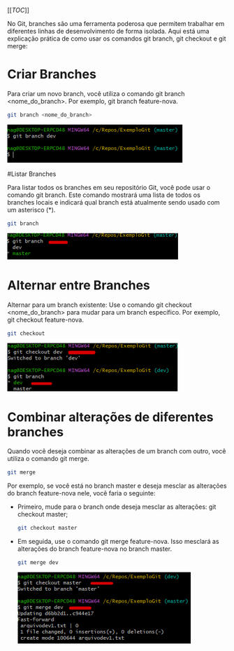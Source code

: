 [[_TOC_]]

No Git, branches são uma ferramenta poderosa que permitem trabalhar em diferentes linhas de desenvolvimento de forma isolada. Aqui está uma explicação prática de como usar os comandos git branch, git checkout e git merge:

# Criar Branches

Para criar um novo branch, você utiliza o comando git branch <nome_do_branch>. Por exemplo, git branch feature-nova.

```bash   
git branch <nome_do_branch>
```
![image.png](/.attachments/image-6e0191fb-dcc0-483c-bc7a-3f0ce20a9b1a.png)

#Listar Branches
      
Para listar todos os branches em seu repositório Git, você pode usar o comando git branch. Este comando mostrará uma lista de todos os branches locais e indicará qual branch está atualmente sendo usado com um asterisco (*).

```bash   
git branch
```

![image.png](/.attachments/image-4dbf6482-5445-414c-9d41-5a657823212a.png)

# Alternar entre Branches

Alternar para um branch existente: Use o comando git checkout <nome_do_branch> para mudar para um branch específico. Por exemplo, git checkout feature-nova.

```bash
git checkout
```

![image.png](/.attachments/image-93316ef4-4230-43de-a44a-39b3314b504d.png)

# Combinar alterações de diferentes branches

      
Quando você deseja combinar as alterações de um branch com outro, você utiliza o comando git merge. 

```bash
git merge
```

Por exemplo, se você está no branch master e deseja mesclar as alterações do branch feature-nova nele, você faria o seguinte:
      
- Primeiro, mude para o branch onde deseja mesclar as alterações: git checkout master;

  ```bash
  git checkout master
  ```

- Em seguida, use o comando git merge feature-nova. Isso mesclará as alterações do branch feature-nova no branch master.

  ```bash
  git merge dev
  ```

  ![image.png](/.attachments/image-9fa9a0b6-57e3-4cb8-8c14-c1f0745109e0.png)